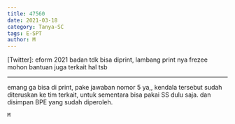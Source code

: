 ```yaml
---
title: 47560
date: 2021-03-18
category: Tanya-SC
tags: E-SPT
author: M
---
```


[Twitter]: eform 2021 badan tdk bisa diprint, lambang print nya frezee mohon bantuan juga terkait hal tsb

---

emang ga bisa di print, pake jawaban nomor 5 ya,, kendala tersebut sudah diteruskan ke tim terkait, untuk sementara bisa pakai SS dulu saja. dan disimpan BPE yang sudah diperoleh.

`M`
